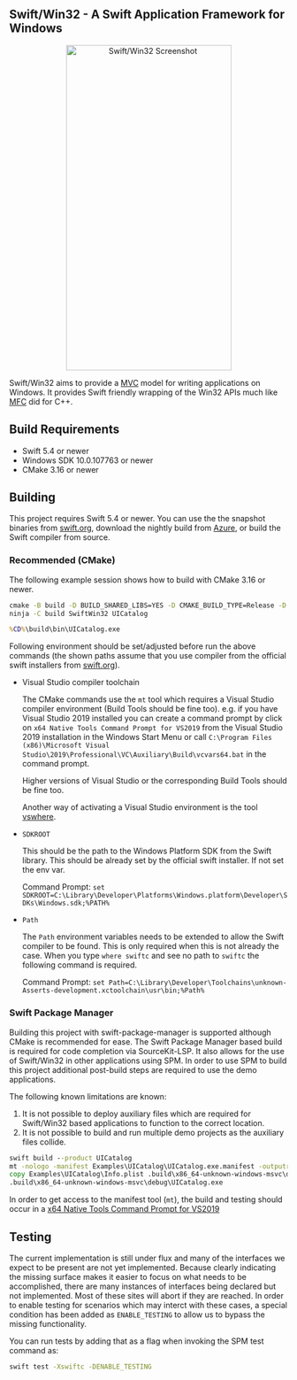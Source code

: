 Swift/Win32 - A Swift Application Framework for Windows
-------------------------------------------------------

<p align="center">
  <img alt="Swift/Win32 Screenshot" src="Documentation/Images/screenshot.png" width="299" height="588"/>
</p>

Swift/Win32 aims to provide a [MVC](https://en.wikipedia.org/wiki/Model%E2%80%93view%E2%80%93controller) model for writing applications on Windows.  It provides Swift friendly wrapping of the Win32 APIs much like [MFC](https://en.wikipedia.org/wiki/Microsoft_Foundation_Class_Library) did for C++.

## Build Requirements

- Swift 5.4 or newer
- Windows SDK 10.0.107763 or newer
- CMake 3.16 or newer

## Building

This project requires Swift 5.4 or newer. You can use the the snapshot binaries from [swift.org](https://swift.org/download/), download the nightly build from [Azure](https://dev.azure.com/compnerd/swift-build), or build the Swift compiler from source.

### Recommended (CMake)

The following example session shows how to build with CMake 3.16 or newer.

```cmd
cmake -B build -D BUILD_SHARED_LIBS=YES -D CMAKE_BUILD_TYPE=Release -D CMAKE_Swift_FLAGS="-sdk %SDKROOT%" -G Ninja -S .
ninja -C build SwiftWin32 UICatalog

%CD%\build\bin\UICatalog.exe
```

Following environment should be set/adjusted before run the above commands (the shown paths assume that you use compiler from the official swift installers from [swift.org](https://www.swift.org/download/)).

- Visual Studio compiler toolchain

  The CMake commands use the `mt` tool which requires a Visual Studio compiler environment (Build Tools should be fine too).
  e.g. if you have Visual Studio 2019 installed you can create a command prompt by click on `x64 Native Tools Command Prompt for VS2019` from the Visual Studio 2019 installation in the Windows Start Menu or call `C:\Program Files (x86)\Microsoft Visual Studio\2019\Professional\VC\Auxiliary\Build\vcvars64.bat` in the command prompt.
  
  Higher versions of Visual Studio or the corresponding Build Tools should be fine too.

  Another way of activating a Visual Studio environment is the tool [vswhere](https://github.com/microsoft/vswhere).

- `SDKROOT`

  This should be the path to the Windows Platform SDK from the Swift library. This should be already set by the official swift installer. If not set the env var.

  Command Prompt: `set SDKROOT=C:\Library\Developer\Platforms\Windows.platform\Developer\SDKs\Windows.sdk;%PATH%`

- `Path`

  The `Path` environment variables needs to be extended to allow the Swift compiler to be found. This is only required when this is not already the case. When you type `where swiftc` and see no path to `swiftc` the following command is required.

  Command Prompt: `set Path=C:\Library\Developer\Toolchains\unknown-Asserts-development.xctoolchain\usr\bin;%Path%`



### Swift Package Manager

Building this project with swift-package-manager is supported although CMake is recommended for ease.  The Swift Package Manager based build is required for code completion via SourceKit-LSP.  It also allows for the use of Swift/Win32 in other applications using SPM.  In order to use SPM to build this project additional post-build steps are required to use the demo applications.

The following known limitations are known:

1. It is not possible to deploy auxiliary files which are required for Swift/Win32 based applications to function to the correct location.
2. It is not possible to build and run multiple demo projects as the auxiliary files collide.

```cmd
swift build --product UICatalog
mt -nologo -manifest Examples\UICatalog\UICatalog.exe.manifest -outputresource:.build\x86_64-unknown-windows-msvc\debug\UICatalog.exe
copy Examples\UICatalog\Info.plist .build\x86_64-unknown-windows-msvc\debug\
.build\x86_64-unknown-windows-msvc\debug\UICatalog.exe
```

In order to get access to the manifest tool (`mt`), the build and testing should occur in a [x64 Native Tools Command Prompt for VS2019](https://docs.microsoft.com/en-us/cpp/build/how-to-enable-a-64-bit-visual-cpp-toolset-on-the-command-line?view=msvc-160)

## Testing

The current implementation is still under flux and many of the interfaces we expect to be present are not yet implemented.  Because clearly indicating the missing surface makes it easier to focus on what needs to be accomplished, there are many instances of interfaces being declared but not implemented.  Most of these sites will abort if they are reached.  In order to enable testing for scenarios which may interct with these cases, a special condition has been added as `ENABLE_TESTING` to allow us to bypass the missing functionality.

You can run tests by adding that as a flag when invoking the SPM test command as:

```cmd
swift test -Xswiftc -DENABLE_TESTING
```
